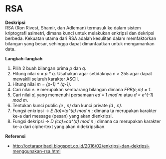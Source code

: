 # RSA
<b>Deskripsi</b><br>
RSA (Ron Rivest, Shamir, dan Adleman) termasuk ke dalam sistem kriptografi asimetri, dimana kunci untuk melakukan enkripsi dan dekripsi berbeda. Kekuatan utama dari RSA adalah kesulitan dalam memfaktorkan bilangan yang besar, sehingga dapat dimanfaatkan untuk mengamankan data.

<b>Langkah-langkah</b><br>
1. Pilih 2 buah bilangan prima <i>p</i> dan <i>q</i>.
2. Hitung nilai <i>n = p * q</i>. Usahakan agar setidaknya n > 255 agar dapat mewakili seluruh karakter ASCII.
3. Hitung nilai <i>m = (p-1) * (q-1)</i>.
4. Cari nilai <i>e</i>. e merupakan sembarang bilangan dimana <i>FPB(e,m) = 1</i>.
5. Cari nilai <i>d</i>, yang memenuhi persamaan <i>ed ≡ 1 mod m</i> atau <i>d = e^(-1) mod m</i>.
6. Tentukan kunci public <i>(e , n)</i> dan kunci private <i>(d , n)</i>.
7. Fungsi enkripsi → <i>E (ta)=ta^(e) mod n</i> ; dimana ta merupakan karakter ke-a dari message (pesan) yang akan dienkripsi.
8. Fungsi dekripsi → <i>D (ca)=ca^(d) mod n</i> ; dimana ca merupakan karakter ke-a dari ciphertext yang akan didekripsikan.

<b>Referensi</b><br>
- http://octarapribadi.blogspot.co.id/2016/02/enkripsi-dan-dekripsi-menggunakan-rsa.html
